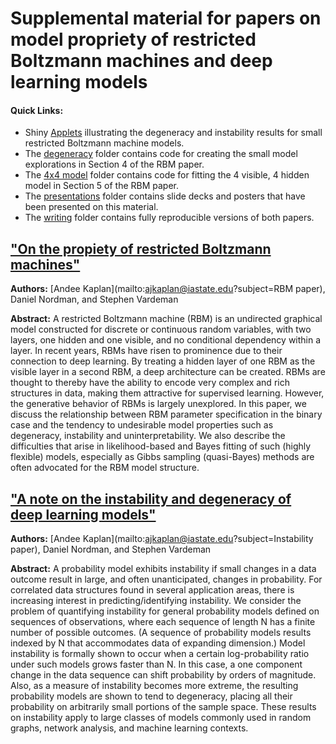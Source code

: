 # Supplemental material for papers on model propriety of restricted Boltzmann machines and deep learning models

#### Quick Links:

* Shiny [Applets](https://andeek.shinyapps.io/rbms/) illustrating the degeneracy and instability results for small restricted Boltzmann machine models.
* The [degeneracy](https://github.com/andeek/rbm/tree/master/degeneracy) folder contains code for creating the small model explorations in Section 4 of the RBM paper.
* The [4x4 model](https://github.com/andeek/rbm/tree/master/4x4%20model) folder contains code for fitting the 4 visible, 4 hidden model in Section 5 of the RBM paper.
* The [presentations](https://github.com/andeek/rbm/tree/master/presentations) folder contains slide decks and posters that have been presented on this material.
* The [writing](https://github.com/andeek/rbm/tree/master/writing) folder contains fully reproducible versions of both papers.

## ["On the propiety of restricted Boltzmann machines"](https://github.com/andeek/rbm/blob/master/writing/draft.Rmd)

**Authors:** [Andee Kaplan](mailto:ajkaplan@iastate.edu?subject=RBM paper), Daniel Nordman, and Stephen Vardeman  

**Abstract:** A restricted Boltzmann machine (RBM) is an undirected graphical model constructed for discrete or continuous random variables, with two layers, one hidden and one visible, and no conditional dependency within a layer. In recent years, RBMs have risen to prominence due to their connection to deep learning. By treating a hidden layer of one RBM as the visible layer in a second RBM, a deep architecture can be created. RBMs are thought to thereby have the ability to encode very complex and rich structures in data, making them attractive for supervised learning. However, the generative behavior of RBMs is largely unexplored. In this paper, we discuss the relationship between RBM parameter specification in the binary case and the tendency to undesirable model properties such as degeneracy, instability and uninterpretability. We also describe the difficulties that arise in likelihood-based and Bayes fitting of such (highly flexible) models, especially as Gibbs sampling (quasi-Bayes) methods are often advocated for the RBM model structure.

## ["A note on the instability and degeneracy of deep learning models"](https://github.com/andeek/rbm/blob/master/writing/note.Rmd)

**Authors:** [Andee Kaplan](mailto:ajkaplan@iastate.edu?subject=Instability paper), Daniel Nordman, and Stephen Vardeman  

**Abstract:**   A probability model exhibits instability if small changes in a data outcome result in large, and often unanticipated, changes in probability. For correlated data structures found in several application areas, there is increasing interest in predicting/identifying instability. We consider the problem of quantifying instability for general probability models defined on sequences of observations, where each sequence of length N has a finite number of possible outcomes. (A sequence of probability models results indexed by N that accommodates data of expanding dimension.) Model instability is formally shown to occur when a certain log-probability ratio under such models grows faster than N. In this case, a one component change in the data sequence can shift probability by orders of magnitude. Also, as a measure of instability becomes more extreme, the resulting probability models are shown  to tend to degeneracy, placing all their probability on arbitrarily small portions of the sample space. These results on instability apply to large classes of models commonly used in random graphs, network analysis, and machine learning contexts.
